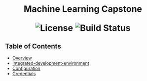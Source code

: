 
<h1 align="center"> Machine Learning Capstone </h>

<p align="center">
  <img alt="License" src="https://img.shields.io/badge/license-Apache%202.0-blue.svg">
  <img alt="Build Status" src="https://img.shields.io/badge/build-passing-teal.svg">
</p>

## Table of Contents

- [Overview](#overview)
- [Integrated-development-environment](#integrated-development-environment)
- [Configuration](#configuration)
- [Credentials](#credentials)